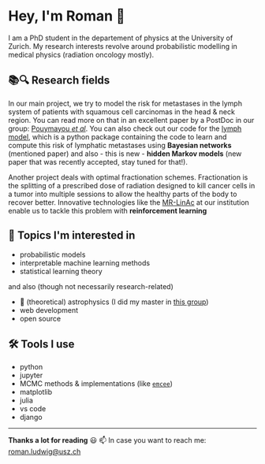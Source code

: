 # Hey, I'm Roman 👋

I am a PhD student in the departement of physics at the University of Zurich. My research interests revolve around probabilistic modelling in medical physics (radiation oncology mostly).

## 📚🔍 Research fields

In our main project, we try to model the risk for metastases in the lymph system of patients with squamous cell carcinomas in the head & neck region. You can read more on that in an excellent paper by a PostDoc in our group: [Pouymayou *et al*](https://doi.org/10.1088/1361-6560/ab2a18). You can also check out our code for the [lymph model](https://lymph-model.readthedocs.io/en/latest/), which is a python package containing the code to learn and compute this risk of lymphatic metastases using **Bayesian networks** (mentioned paper) and also - this is new - **hidden Markov models** (new paper that was recently accepted, stay tuned for that!).

Another project deals with optimal fractionation schemes. Fractionation is the splitting of a prescribed dose of radiation designed to kill cancer cells in a tumor into multiple sessions to allow the healthy parts of the body to recover better. Innovative technologies like the [MR-LinAc](https://viewray.com/mri-guided-roar/) at our institution enable us to tackle this problem with **reinforcement learning**

## 🔭 Topics I'm interested in

* probabilistic models
* interpretable machine learning methods
* statistical learning theory

and also (though not necessarily research-related)

* 🌌 (theoretical) astrophysics (I did my master in [this group](https://www.tat.physik.uni-tuebingen.de/~kokkotas/Welcome.html))
* web development
* open source

## 🛠 Tools I use

* python
* jupyter
* MCMC methods & implementations (like [``emcee``](https://emcee.readthedocs.io/en/stable/))
* matplotlib
* julia
* vs code
* django

<hr>

**Thanks a lot for reading** 😃
📫 In case you want to reach me: [roman.ludwig@usz.ch](mailto:roman.ludwig@usz.ch)
